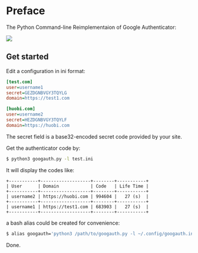 # Preface

The Python Command-line Reimplementaion of Google Authenticator:

![](https://skywind3000.github.io/images/p/misc/2023/googauth.png)


## Get started

Edit a configuration in ini format:

```ini
[test.com]
user=username1
secret=GEZDGNBVGY3TQYLG
domain=https://test1.com

[huobi.com]
user=username2
secret=HEZDGNBVGY3TQYLF
domain=https://huobi.com
```

The secret field is a base32-encoded secret code provided by your site.

Get the authenticator code by:

```bash
$ python3 googauth.py -l test.ini
```

It will display the codes like:

```text
+-----------+-------------------+--------+-----------+
| User      | Domain            | Code   | Life Time |
+-----------+-------------------+--------+-----------+
| username2 | https://huobi.com | 994604 |   27 (s)  |
+-----------+-------------------+--------+-----------+
| username1 | https://test1.com | 683903 |   27 (s)  |
+-----------+-------------------+--------+-----------+
```

a bash alias could be created for convenience:

```bash
$ alias googauth='python3 /path/to/googauth.py -l ~/.config/googauth.ini'
```

Done.

